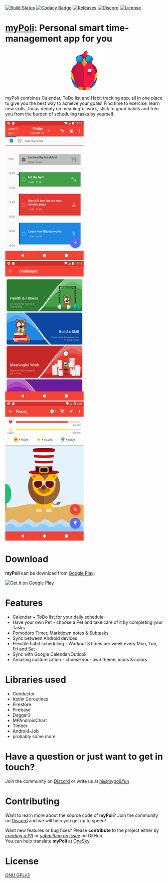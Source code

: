 [![Build Status](https://img.shields.io/circleci/project/github/iPoli/iPoli-android/master.svg?style=flat-square)](https://circleci.com/gh/iPoli/iPoli-android)
[![Codacy Badge](https://img.shields.io/codacy/grade/5cad37c9a6e6415eb5fee3578bc6706d.svg?style=flat-square)](https://www.codacy.com/app/iPoli/iPoli-android?utm_source=github.com&amp;utm_medium=referral&amp;utm_content=iPoli/iPoli-android&amp;utm_campaign=Badge_Grade)
[![Releases](https://img.shields.io/github/release/iPoli/iPoli-android.svg?style=flat-square)](https://github.com/iPoli/iPoli-android/releases/latest)
[![Discord](https://img.shields.io/discord/367715831913906176.svg?style=flat-square)](https://discord.gg/7AMKs28)
[![License](https://img.shields.io/github/license/iPoli/iPoli-android.svg?style=flat-square)](https://github.com/iPoli/iPoli-android/blob/master/LICENSE)

# [myPoli](http://bit.ly/ipoli-android): Personal smart time-management app for you

<p align="center"><img src="./.github/icon.png" width="128px"/></p>

myPoli combines Calendar, ToDo list and Habit tracking app, all in one place to give you the best way to achieve your goals! Find time to exercise, learn new skills, focus deeply on meaningful work, stick to good habits and free you from the burden of scheduling tasks by yourself.

<img src="./.github/screens/calendar.png" width="250px"/> &nbsp;&nbsp;&nbsp;
<img src="./.github/screens/challenges.png" width="250px"/> &nbsp;&nbsp;&nbsp;
<img src="./.github/screens/pet.png" width="250px"/> &nbsp;&nbsp;&nbsp;

# Download

**myPoli** can be download from [Google Play](http://bit.ly/ipoli-android):

<a href="http://bit.ly/ipoli-android"><img alt="Get it on Google Play" src="https://play.google.com/intl/en_us/badges/images/generic/en-play-badge.png" height="80"/></a>

# Features

* Calendar + ToDo list for your daily schedule
* Have your own Pet - choose a Pet and take care of it by completing your Tasks
* Pomodoro Timer, Markdown notes & Subtasks
* Sync between Android devices
* Flexible habit scheduling - Workout 3 times per week every Mon, Tue, Fri and Sat
* Sync with Google Calendar/Outlook
* Amazing customization - choose your own theme, icons & colors

# Libraries used

* Conductor
* Kotlin Coroutines
* Firestore
* Firebase
* Dagger2
* MPAndroidChart
* Timber
* Android-Job
* probably some more

# Have a question or just want to get in touch?

Join the community on [Discord](https://discord.gg/7AMKs28) or write us at [hi@mypoli.fun](mailto:hi@mypoli.fun)

# Contributing

Want to learn more about the source code of **myPoli**? Join the community on [Discord](https://discord.gg/7AMKs28) and we will help you get up to speed!  

Want new features or bug fixes? Please **contribute** to the  project either by [_creating a PR_](https://github.com/iPoli/iPoli-android/compare) or [_submitting an issue_](https://github.com/iPoli/iPoli-android/issues/new) on GitHub.  
You can help translate **myPoli** at [OneSky](https://ossiudx.oneskyapp.com/collaboration/project?id=110776).

# License

[GNU GPLv3](https://github.com/iPoli/iPoli-android/blob/master/LICENSE.md)
